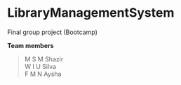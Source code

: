 # LibraryManagementSystem
Final group project (Bootcamp)

**Team members**
>M S M Shazir  
>W I U Silva  
>F M N Aysha  
